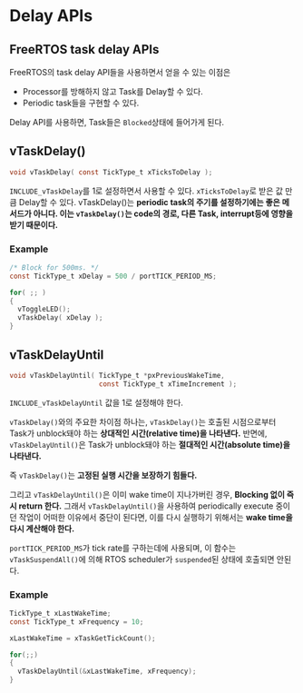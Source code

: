 # Delay APIs

## FreeRTOS task delay APIs

FreeRTOS의 task delay API들을 사용하면서 얻을 수 있는 이점은
- Processor를 방해하지 않고 Task를 Delay할 수 있다.
- Periodic task들을 구현할 수 있다.

Delay API를 사용하면, Task들은 `Blocked`상태에 들어가게 된다.

## vTaskDelay()

```C
void vTaskDelay( const TickType_t xTicksToDelay );
```

`INCLUDE_vTaskDelay`를 1로 설정하면서 사용할 수 있다. `xTicksToDelay`로 받은 값 만큼 Delay할 수 있다. vTaskDelay()는 **periodic task의 주기를 설정하기에는 좋은 메서드가 아니다. 이는 `vTaskDelay()`는 code의 경로, 다른 Task, interrupt등에 영향을 받기 때문이다.**

### Example

```C
/* Block for 500ms. */
const TickType_t xDelay = 500 / portTICK_PERIOD_MS;

for( ;; )
{
  vToggleLED();
  vTaskDelay( xDelay );
}
```

## vTaskDelayUntil

```C
void vTaskDelayUntil( TickType_t *pxPreviousWakeTime,
                      const TickType_t xTimeIncrement );
```

`INCLUDE_vTaskDelayUntil` 값을 1로 설정해야 한다.

`vTaskDelay()`와의 주요한 차이점 하나는, `vTaskDelay()`는 호출된 시점으로부터 Task가 unblock돼야 하는 **상대적인 시간(relative time)을 나타낸다.**
반면에, `vTaskDelayUntil()`은 Task가 unblock돼야 하는 **절대적인 시간(absolute time)을 나타낸다.**

즉 `vTaskDelay()`는 **고정된 실행 시간을 보장하기 힘들다.**

그리고 `vTaskDelayUntil()`은 이미 wake time이 지나가버린 경우, **Blocking 없이 즉시 return 한다.** 그래서 `vTaskDelayUntil()`을 사용하여 periodically execute 중이던 작업이 어떠한 이유에서 중단이 된다면, 이를 다시 실행하기 위해서는 **wake time을 다시 계산해야 한다.**

`portTICK_PERIOD_MS`가 tick rate를 구하는데에 사용되며, 이 함수는 `vTaskSuspendAll()`에 의해 RTOS scheduler가 `suspended`된 상태에 호출되면 안된다.

### Example

```C
TickType_t xLastWakeTime;
const TickType_t xFrequency = 10;

xLastWakeTime = xTaskGetTickCount();

for(;;)
{
  vTaskDelayUntil(&xLastWakeTime, xFrequency);
}
```
